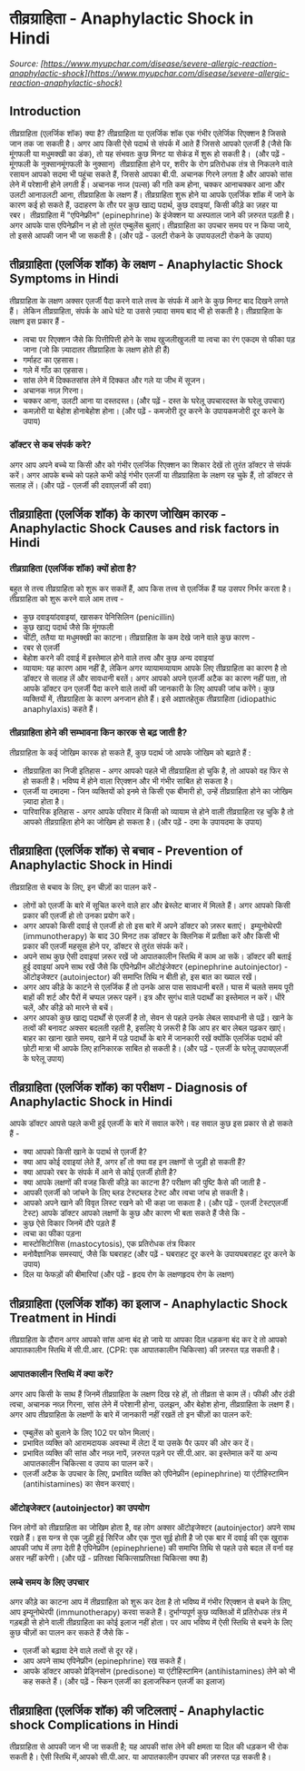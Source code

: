 # तीव्रग्राहिता - Anaphylactic Shock in Hindi
_Source: [https://www.myupchar.com/disease/severe-allergic-reaction-anaphylactic-shock](https://www.myupchar.com/disease/severe-allergic-reaction-anaphylactic-shock)_

## Introduction
तीव्रग्राहिता (एलर्जिक शॉक) क्या है?
तीव्रग्राहिता या एलर्जिक शॉक एक गंभीर एलेर्जिक रिएक्शन है जिससे जान तक जा सकती है। अगर आप किसी ऐसे पदार्थ से संपर्क में आते हैं जिससे आपको एलर्जी है (जैसे कि मूंगफली या मधुमक्खी का डंक), तो यह संभवतः कुछ मिनट या सेकंड में शुरू हो सकती है। 
(और पढ़ें - मूंगफली के नुक्सानमूंगफली के नुक्सान)
 तीव्रग्राहिता होने पर, शरीर के रोग प्रतिरोधक तंत्र से निकलने वाले रसायन आपको सदमा भी पहुंचा सकते हैं, जिससे आपका बी.पी. अचानक गिरने लगता है और आपको सांस लेने में परेशानी होने लगती है।
अचानक नव्ज (पल्स) की गति कम होना, चक्कर आनाचक्कर आना और उलटी आनाउलटी आना, तीव्रग्राहिता के लक्षण हैं। तीव्रग्राहिता शुरू होने या आपके एलर्जिक शॉक में जाने के कारण कई हो सकते हैं, उदाहरण के तौर पर कुछ खाद्य पदार्थ, कुछ दवाइयां, किसी कीड़े का ज़हर या रबर। 
तीव्रग्राहिता में "एपिनेफ्रीन" (epinephrine) के इंजेक्शन या अस्पताल जाने की ज़रुरत पड़ती है। अगर आपके पास एपिनेफ्रीन न हो तो तुरंत एम्बुलेंस बुलाएं। तीव्रग्राहिता का उपचार समय पर न किया जाये, तो इससे आपकी जान भी जा सकती है।
(और पढ़ें - उलटी रोकने के उपायउलटी रोकने के उपाय)

## तीव्रग्राहिता (एलर्जिक शॉक) के लक्षण - Anaphylactic Shock Symptoms in Hindi
तीव्रग्राहिता के लक्षण अक्सर एलर्जी पैदा करने वाले तत्त्व के संपर्क में आने के कुछ मिनट बाद दिखने लगते हैं।  लेकिन तीव्रग्राहिता, संपर्क के आधे घंटे या उससे ज़्यादा समय बाद भी हो सकती है। तीव्रग्राहिता के लक्षण इस प्रकार हैं -
- त्वचा पर रिएक्शन जैसे कि ​पित्तीपित्ती होने के साथ खुजलीखुजली या त्वचा का रंग एकदम से फीका पड़ जाना (जो कि ज़्यादातर तीव्रग्राहिता के लक्षण होते ही हैं)
- गर्माहट का एहसास।
- गले में गाँठ का एहसास।
- सांस लेने में दिक्कतसांस लेने में दिक्कत और गले या जीभ में सूजन।
- अचानक नव्ज़ गिरना।
- चक्कर आना, उलटी आना या दस्तदस्त। (और पढ़ें - दस्त के घरेलू उपचारदस्त के घरेलू उपचार)
- कमज़ोरी या बेहोश होनाबेहोश होना। (और पढ़ें - कमजोरी दूर करने के उपायकमजोरी दूर करने के उपाय)
### डॉक्टर से कब संपर्क करे?
अगर आप अपने बच्चे या किसी और को गंभीर एलर्जिक रिएक्शन का शिकार देखें तो तुरंत डॉक्टर से संपर्क करें।
अगर आपके बच्चे को पहले कभी कोई गंभीर एलर्जी या तीव्रग्राहिता के लक्षण रह चुके हैं, तो डॉक्टर से सलाह लें।
(और पढ़ें - एलर्जी की दवाएलर्जी की दवा)

## तीव्रग्राहिता (एलर्जिक शॉक) के कारण जोखिम कारक - Anaphylactic Shock Causes and risk factors in Hindi
### तीव्रग्राहिता (एलर्जिक शॉक) क्यों होता है?
बहुत से तत्त्व तीव्रग्राहिता को शुरू कर सकतें हैं, आप किस तत्त्व से एलर्जिक हैं यह उसपर निर्भर करता है।
तीव्रग्राहिता को शुरू करने वाले आम तत्त्व -
- कुछ दवाइयांदवाइयां, खासकर पेनिसिलिन (penicillin)
- कुछ खाद्य पदार्थ जैसे कि मूंगफली
- चींटी, ततैया या मधुमक्खी का काटना।
तीव्रग्राहिता के कम देखे जाने वाले कुछ कारण -
- रबर से एलर्जी
- बेहोश करने की दवाई में इस्तेमाल होने वाले तत्त्व और कुछ अन्य दवाइयां
- व्यायाम: यह कारण आम नहीं है, लेकिन अगर व्यायामव्यायाम आपके लिए तीव्रग्राहिता का कारण है तो डॉक्टर से सलाह लें और सावधानी बरतें।
अगर आपको अपने एलर्जी अटैक का कारण नहीं पता, तो आपके डॉक्टर उन एलर्जी पैदा करने वाले तत्वों की जानकारी के लिए आपकी जांच करेंगे। कुछ व्यक्तियों में, तीव्रग्राहिता के कारण अनजान होते हैं। इसे अज्ञातहेतुक तीव्रग्राहिता (idiopathic anaphylaxis) कहते हैं।
### तीव्रग्राहिता होने की सम्भावना किन कारक से बढ़ जाती है?
तीव्रग्राहिता के कई जोखिम कारक हो सकते हैं, कुछ पदार्थ जो आपके जोखिम को बढ़ाते हैं :
- तीव्रग्राहिता का निजी इतिहास - अगर आपको पहले भी तीव्रग्राहिता हो चुकि है, तो आपको वह फिर से हो सकती है। भविष्य में होने वाला रिएक्शन और भी गंभीर साबित हो सकता है।
- एलर्जी या दमादमा - जिन व्यक्तियों को इनमे से किसी एक बीमारी हो, उन्हें तीव्रग्राहिता होने का जोखिम ज़्यादा होता है।
- पारिवारिक इतिहास - अगर आपके परिवार में किसी को व्यायाम से होने वाली तीव्रग्राहिता रह चुकि है तो आपको तीव्रग्राहिता होने का जोखिम हो सकता है।
(और पढ़ें - दमा के उपायदमा के उपाय)

## तीव्रग्राहिता (एलर्जिक शॉक) से बचाव - Prevention of Anaphylactic Shock in Hindi
तीव्रग्राहिता से बचाव के लिए, इन चीज़ों का पालन करें -
- लोगों को एलर्जी के बारे में सूचित करने वाले हार और ब्रेस्लेट बाजार में मिलते हैं। अगर आपको किसी प्रकार की एलर्जी हो तो उनका प्रयोग करें।
- अगर आपको किसी दवाई से एलर्जी हो तो इस बारे में अपने डॉक्टर को ज़रूर बताएं।  इम्यूनोथेरपी (immunotherapy) के बाद 30 मिनट तक डॉक्टर के क्लिनिक में प्रतीक्षा करें और किसी भी प्रकार की एलर्जी महसूस होने पर, डॉक्टर से तुरंत संपर्क करें।
- अपने साथ कुछ ऐसी दवाइयां ज़रूर रखें जो आपातकालीन स्तिथि में काम आ सकें। डॉक्टर की बताई हुई दवाइयां अपने साथ रखें जैसे कि एपिनेफ्रीन ऑटोइंजेक्टर (epinephrine autoinjector) - ऑटोइजेक्टर (autoinjector) की समाप्ति तिथि न बीती हो, इस बात का ख्याल रखें।
- अगर आप कीड़े के काटने से एलर्जिक हैं तो उनके आस पास सावधानी बरतें। घास में चलते समय पूरी बाहों की शर्ट और पैरों में चप्पल ज़रूर पहनें। इत्र और सुगंध वाले पदार्थों का इस्तेमाल न करें। धीरे चलें, और कीड़े को मारने से बचें।
- अगर आपको कुछ खाद्य पदार्थों से एलर्जी है तो, सेवन से पहले उनके लेबल सावधानी से पढ़ें। खाने के तत्वों की बनावट अक्सर बदलती रहती है, इसलिए ये ज़रूरी है कि आप हर बार लेबल पढ़कर खाएं। बाहर का खाना खाते समय, खाने में पड़े पदार्थो के बारे में जानकारी रखें क्योंकि एलर्जिक पदार्थ की छोटी मात्रा भी आपके लिए हानिकारक साबित हो सकती है।
(और पढ़ें - एलर्जी के घरेलू उपायएलर्जी के घरेलू उपाय)

## तीव्रग्राहिता (एलर्जिक शॉक) का परीक्षण - Diagnosis of Anaphylactic Shock in Hindi
आपके डॉक्टर आपसे पहले कभी हुई एलर्जी के बारे में सवाल करेंगे। वह सवाल कुछ इस प्रकार से हो सकते हैं -
- क्या आपको किसी खाने के पदार्थ से एलर्जी है?
- क्या आप कोई दवाइयां लेते हैं, अगर हाँ तो क्या वह इन लक्षणों से जुड़ी हो सकती हैं?
- क्या आपको रबर के संपर्क में आने से कोई एलर्जी होती है?
- क्या आपके लक्षणों की वजह किसी कीड़े का काटना है?
परीक्षण की पुष्टि कैसे की जाती है -
- आपकी एलर्जी को जांचने के लिए ब्लड टेस्टब्लड टेस्ट और त्वचा जांच हो सकती है।
- आपको अपने खाने की विवृत लिस्ट रखने को भी कहा जा सकता है।
(और पढ़ें - एलर्जी टेस्टएलर्जी टेस्ट)
आपके डॉक्टर आपको लक्षणों के कुछ और कारण भी बता सकते हैं जैसे कि -
- कुछ ऐसे विकार जिनमें दौरे पड़ते हैं
- त्वचा का फीका पड़ना
- मास्टोसिटोसिस (mastocytosis), एक प्रतिरोधक तंत्र विकार
- मनोवैज्ञानिक समस्याएं, जैसे कि घबराहट (और पढ़ें - घबराहट दूर करने के उपायघबराहट दूर करने के उपाय)
- दिल या फेफड़ों की बीमारियां
(और पढ़ें - हृदय रोग के लक्षणहृदय रोग के लक्षण)

## तीव्रग्राहिता (एलर्जिक शॉक) का इलाज - Anaphylactic Shock Treatment in Hindi
तीव्रग्राहिता के दौरान अगर आपको सांस आना बंद हो जाये या आपका दिल धड़कना बंद कर दे तो आपको आपातकालीन स्तिथि में सी.पी.आर. (CPR: एक आपातकालीन चिकित्सा) की ज़रुरत पड़ सकती है।
### आपातकालीन स्तिथि में क्या करें?
अगर आप किसी के साथ हैं जिनमें तीव्रग्राहिता के लक्षण दिख रहे हों, तो तीव्रता से काम लें। फीकी और ठंडी त्वचा, अचानक नव्ज़ गिरना, सांस लेने में परेशानी होना, उलझन, और बेहोश होना, तीव्रग्राहिता के लक्षण हैं। अगर आप तीव्रग्राहिता के लक्षणों के बारे में जानकारी नहीं रखतें तो इन चीज़ों का पालन करें:
- एम्बुलेंस को बुलाने के लिए 102 पर फोन मिलाएं।
- प्रभावित व्यक्ति को आरामदायक अवस्था में लेटा दें या उसके पैर ऊपर की ओर कर दें।
- प्रभावित व्यक्ति की सांस और नव्ज़ नापें, ज़रुरत पड़ने पर सी.पी.आर. का इस्तेमाल करें या अन्य आपातकालीन चिकित्सा व उपाय का पालन करें।
- एलर्जी अटैक के उपचार के लिए, प्रभावित व्यक्ति को एपिनेफ्रीन (epinephrine) या एंटीहिस्टामिन (antihistamines) का सेवन करवाएं।
### ऑटोइजेक्टर (autoinjector) का उपयोग
जिन लोगों को तीव्रग्राहिता का जोखिम होता है, वह लोग अक्सर ऑटोइजेक्टर (autoinjector) अपने साथ रखते हैं। इस यन्त्र से एक जुड़ी हुई सिरिंज और एक गुप्त सुई होती है जो एक बार में दवाई की एक खुराक आपकी जांघ में लगा देती है एपिनेफ्रीन (epinephriene) की समाप्ति तिथि से पहले उसे बदल लें वर्ना वह असर नहीं करेगी।
(और पढ़ें - प्रतिरक्षा चिकित्साप्रतिरक्षा चिकित्सा क्या है)
### लम्बे समय के लिए उपचार
अगर कीड़े का काटना आप में तीव्रग्राहिता को शुरू कर देता है तो भविष्य में गंभीर रिएक्शन से बचने के लिए, आप इम्यूनोथेरपी (immunotherapy) करवा सकते हैं।
दुर्भाग्यपूर्ण कुछ व्यक्तिओं में प्रतिरोधक तंत्र में गड़बड़ी से होने वाली तीव्रग्राहिता का कोई इलाज नहीं होता। पर आप भविष्य में ऐसी स्तिथि से बचने के लिए कुछ चीज़ों का पालन कर सकते हैं जैसे कि -
- एलर्जी को बढ़ावा देने वाले तत्वों से दूर रहें।
- आप अपने साथ एपिनेफ्रीन (epinephrine) रख सकते हैं।
- आपके डॉक्टर आपको प्रेड्निसोन (predisone) या एंटीहिस्टामिन (antihistamines) लेने को भी कह सकते हैं।
(और पढ़ें - स्किन एलर्जी का इलाजस्किन एलर्जी का इलाज)

## तीव्रग्राहिता (एलर्जिक शॉक) की जटिलताएं - Anaphylactic shock Complications in Hindi
तीव्रग्राहिता से आपकी जान भी जा सकती है; यह आपकी सांस लेने की क्षमता या दिल की धड़कन भी रोक सकती है। ऐसी स्तिथि में,आपको सी.पी.आर. या आपातकालीन उपचार की ज़रुरत पड़ सकती है।

